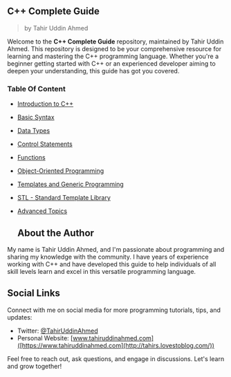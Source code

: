 ## C++ Complete Guide
>by Tahir Uddin Ahmed

Welcome to the **C++ Complete Guide** repository, maintained by Tahir Uddin Ahmed. This repository is designed to be your comprehensive resource for learning and mastering the C++ programming language. Whether you're a beginner getting started with C++ or an experienced developer aiming to deepen your understanding, this guide has got you covered.

### Table Of Content 
- [Introduction to C++](#introduction-to-c)
- [Basic Syntax](#basic-syntax)
- [Data Types](#data-types)
- [Control Statements](#control-statements)
- [Functions](#functions)
- [Object-Oriented Programming](#object-oriented-programming)
- [Templates and Generic Programming](#templates-and-generic-programming)
- [STL - Standard Template Library](#stl---standard-template-library)
- [Advanced Topics](#advanced-topics)

  ## About the Author

My name is Tahir Uddin Ahmed, and I'm passionate about programming and sharing my knowledge with the community. I have years of experience working with C++ and have developed this guide to help individuals of all skill levels learn and excel in this versatile programming language.

## Social Links

Connect with me on social media for more programming tutorials, tips, and updates:

- Twitter: [@TahirUddinAhmed](https://twitter.com/TahirUddinAhmed)
- Personal Website: [www.tahiruddinahmed.com]([https://www.tahiruddinahmed.com](http://tahirs.lovestoblog.com/))

Feel free to reach out, ask questions, and engage in discussions. Let's learn and grow together!
